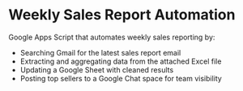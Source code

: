 # Weekly Sales Report Automation

Google Apps Script that automates weekly sales reporting by:

- Searching Gmail for the latest sales report email
- Extracting and aggregating data from the attached Excel file
- Updating a Google Sheet with cleaned results
- Posting top sellers to a Google Chat space for team visibility 
